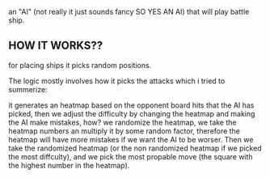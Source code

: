 an "AI" (not really it just sounds fancy SO YES AN AI) that will play battle ship.

## HOW IT WORKS??

for placing ships it picks random positions.

The logic mostly involves how it picks the attacks which i tried to summerize:

it generates an heatmap based on the opponent board hits that the AI has picked,
then we adjust the difficulty by changing the heatmap and making the AI make mistakes,
how? we randomize the heatmap, we take the heatmap numbers an multiply it by some random factor,
therefore the heatmap will have more mistakes if we want the AI to be worser.
Then we take the randomized heatmap (or the non randomized heatmap if we picked the most diffculty),
and we pick the most propable move (the square with the highest number in the heatmap).